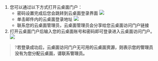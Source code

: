 1. 您可以通过以下方式打开云桌面门户：
    - 密码设置完成后您会跳转到云桌面登录界面
    ![](https://main.qcloudimg.com/raw/a93a43c13561b560363849ac4294b078.png)
    - 单击邮件内的云桌面登录地址
    ![](https://main.qcloudimg.com/raw/bb34f32e55fb364f4f5787cda3b66b32.png)
    - 联系您的云桌面管理员，云桌面管理员会分享给您云桌面访问门户链接
2. 打开云桌面门户后输入您的云桌面账号和密码即可登录进入云桌面访问门户。
![](https://main.qcloudimg.com/raw/b89815330728bd6f2eef6344c27a5ebf.png)
>?**若登录成功后，云桌面访问门户无可用的云桌面资源，则表示您的管理员没有为您分配云桌面，请联系管理员。**
